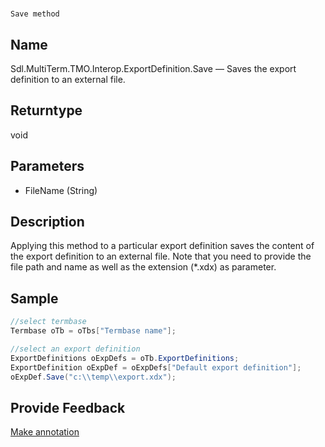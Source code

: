 

# 
    Save method



## Name

Sdl.MultiTerm.TMO.Interop.ExportDefinition.Save —          Saves the export definition to an external file.



## Returntype

void



## Parameters

* FileName (String)




## Description



Applying this method to a particular export definition saves the content of the export definition to an external file. Note that you need to provide the file path and name as well as the extension (\*.xdx) as parameter.



## Sample


```cs
//select termbase
Termbase oTb = oTbs["Termbase name"];

//select an export definition
ExportDefinitions oExpDefs = oTb.ExportDefinitions;
ExportDefinition oExpDef = oExpDefs["Default export definition"];
oExpDef.Save("c:\\temp\\export.xdx");
```



## Provide Feedback

[Make annotation](mailto:sdk-feedback@sdl.com&amp;subject=Reference%20for%20Sdl.MultiTerm.TMO.Interop.ExportDefinition.Save)

